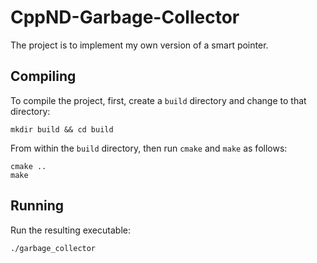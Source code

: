 # CppND-Garbage-Collector
The project is to implement my own version of a smart pointer.


## Compiling
To compile the project, first, create a `build` directory and change to that directory:
```
mkdir build && cd build
```
From within the `build` directory, then run `cmake` and `make` as follows:
```
cmake ..
make
```
## Running
Run the resulting executable:
```
./garbage_collector
```
